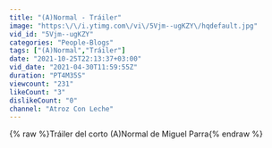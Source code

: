 ```yaml
---
title: "(A)Normal - Tráiler"
image: "https:\/\/i.ytimg.com\/vi\/5Vjm--ugKZY\/hqdefault.jpg"
vid_id: "5Vjm--ugKZY"
categories: "People-Blogs"
tags: ["(A)Normal","Tráiler"]
date: "2021-10-25T22:13:37+03:00"
vid_date: "2021-04-30T11:59:55Z"
duration: "PT4M35S"
viewcount: "231"
likeCount: "3"
dislikeCount: "0"
channel: "Atroz Con Leche"
---
```

{% raw %}Tráiler del corto (A)Normal de Miguel Parra{% endraw %}
